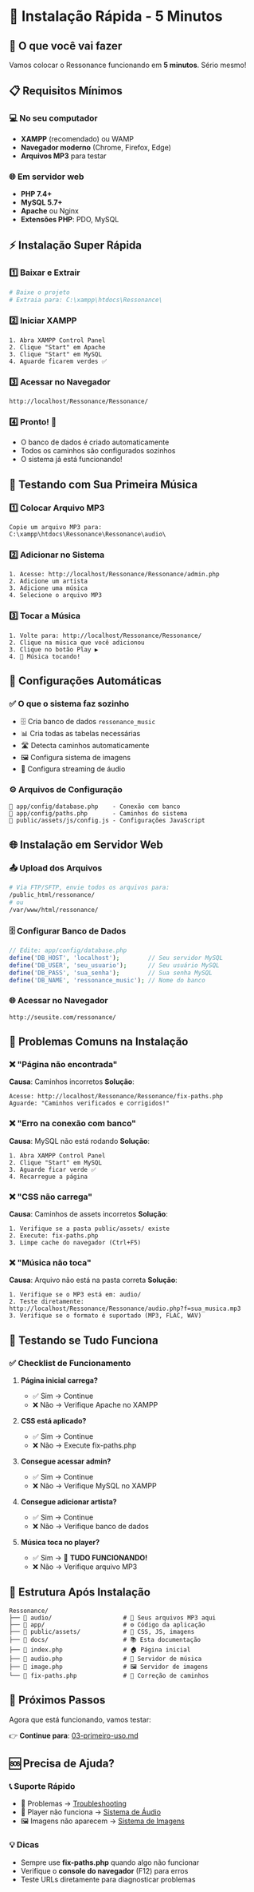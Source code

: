 # 🚀 Instalação Rápida - 5 Minutos

## 🎯 O que você vai fazer

Vamos colocar o Ressonance funcionando em **5 minutos**. Sério mesmo!

## 📋 Requisitos Mínimos

### 💻 **No seu computador**
- **XAMPP** (recomendado) ou WAMP
- **Navegador moderno** (Chrome, Firefox, Edge)
- **Arquivos MP3** para testar

### 🌐 **Em servidor web**
- **PHP 7.4+** 
- **MySQL 5.7+**
- **Apache** ou Nginx
- **Extensões PHP**: PDO, MySQL

## ⚡ Instalação Super Rápida

### 1️⃣ **Baixar e Extrair**
```bash
# Baixe o projeto
# Extraia para: C:\xampp\htdocs\Ressonance\
```

### 2️⃣ **Iniciar XAMPP**
```
1. Abra XAMPP Control Panel
2. Clique "Start" em Apache
3. Clique "Start" em MySQL
4. Aguarde ficarem verdes ✅
```

### 3️⃣ **Acessar no Navegador**
```
http://localhost/Ressonance/Ressonance/
```

### 4️⃣ **Pronto! 🎉**
- O banco de dados é criado automaticamente
- Todos os caminhos são configurados sozinhos
- O sistema já está funcionando!

## 🎵 Testando com Sua Primeira Música

### 1️⃣ **Colocar Arquivo MP3**
```
Copie um arquivo MP3 para:
C:\xampp\htdocs\Ressonance\Ressonance\audio\
```

### 2️⃣ **Adicionar no Sistema**
```
1. Acesse: http://localhost/Ressonance/Ressonance/admin.php
2. Adicione um artista
3. Adicione uma música
4. Selecione o arquivo MP3
```

### 3️⃣ **Tocar a Música**
```
1. Volte para: http://localhost/Ressonance/Ressonance/
2. Clique na música que você adicionou
3. Clique no botão Play ▶️
4. 🎵 Música tocando!
```

## 🔧 Configurações Automáticas

### ✅ **O que o sistema faz sozinho**
- 🗄️ Cria banco de dados `ressonance_music`
- 📊 Cria todas as tabelas necessárias
- 🛣️ Detecta caminhos automaticamente
- 🖼️ Configura sistema de imagens
- 🎵 Configura streaming de áudio

### ⚙️ **Arquivos de Configuração**
```
📄 app/config/database.php    - Conexão com banco
📄 app/config/paths.php       - Caminhos do sistema
📄 public/assets/js/config.js - Configurações JavaScript
```

## 🌐 Instalação em Servidor Web

### 📤 **Upload dos Arquivos**
```bash
# Via FTP/SFTP, envie todos os arquivos para:
/public_html/ressonance/
# ou
/var/www/html/ressonance/
```

### 🗄️ **Configurar Banco de Dados**
```php
// Edite: app/config/database.php
define('DB_HOST', 'localhost');        // Seu servidor MySQL
define('DB_USER', 'seu_usuario');      // Seu usuário MySQL
define('DB_PASS', 'sua_senha');        // Sua senha MySQL
define('DB_NAME', 'ressonance_music'); // Nome do banco
```

### 🌐 **Acessar no Navegador**
```
http://seusite.com/ressonance/
```

## 🐛 Problemas Comuns na Instalação

### ❌ **"Página não encontrada"**
**Causa**: Caminhos incorretos
**Solução**:
```
Acesse: http://localhost/Ressonance/Ressonance/fix-paths.php
Aguarde: "Caminhos verificados e corrigidos!"
```

### ❌ **"Erro na conexão com banco"**
**Causa**: MySQL não está rodando
**Solução**:
```
1. Abra XAMPP Control Panel
2. Clique "Start" em MySQL
3. Aguarde ficar verde ✅
4. Recarregue a página
```

### ❌ **"CSS não carrega"**
**Causa**: Caminhos de assets incorretos
**Solução**:
```
1. Verifique se a pasta public/assets/ existe
2. Execute: fix-paths.php
3. Limpe cache do navegador (Ctrl+F5)
```

### ❌ **"Música não toca"**
**Causa**: Arquivo não está na pasta correta
**Solução**:
```
1. Verifique se o MP3 está em: audio/
2. Teste diretamente: http://localhost/Ressonance/Ressonance/audio.php?f=sua_musica.mp3
3. Verifique se o formato é suportado (MP3, FLAC, WAV)
```

## 📱 Testando se Tudo Funciona

### ✅ **Checklist de Funcionamento**

1. **Página inicial carrega?**
   - ✅ Sim → Continue
   - ❌ Não → Verifique Apache no XAMPP

2. **CSS está aplicado?**
   - ✅ Sim → Continue  
   - ❌ Não → Execute fix-paths.php

3. **Consegue acessar admin?**
   - ✅ Sim → Continue
   - ❌ Não → Verifique MySQL no XAMPP

4. **Consegue adicionar artista?**
   - ✅ Sim → Continue
   - ❌ Não → Verifique banco de dados

5. **Música toca no player?**
   - ✅ Sim → 🎉 **TUDO FUNCIONANDO!**
   - ❌ Não → Verifique arquivo MP3

## 🎯 Estrutura Após Instalação

```
Ressonance/
├── 📁 audio/                    # 🎵 Seus arquivos MP3 aqui
├── 📁 app/                      # ⚙️ Código da aplicação
├── 📁 public/assets/            # 🎨 CSS, JS, imagens
├── 📁 docs/                     # 📚 Esta documentação
├── 📄 index.php                 # 🏠 Página inicial
├── 📄 audio.php                 # 🎵 Servidor de música
├── 📄 image.php                 # 🖼️ Servidor de imagens
└── 📄 fix-paths.php             # 🔧 Correção de caminhos
```

## 🚀 Próximos Passos

Agora que está funcionando, vamos testar:

👉 **Continue para**: [03-primeiro-uso.md](03-primeiro-uso.md)

## 🆘 Precisa de Ajuda?

### 📞 **Suporte Rápido**
- 🐛 Problemas → [Troubleshooting](../09-manutencao/01-troubleshooting.md)
- 🎵 Player não funciona → [Sistema de Áudio](../04-sistema-audio/01-servidor-audio.md)
- 🖼️ Imagens não aparecem → [Sistema de Imagens](../05-sistema-imagens/01-servidor-imagens.md)

### 💡 **Dicas**
- Sempre use **fix-paths.php** quando algo não funcionar
- Verifique o **console do navegador** (F12) para erros
- Teste URLs diretamente para diagnosticar problemas